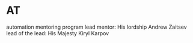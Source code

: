 # AT
automation mentoring program
lead mentor: His lordship Andrew Zaitsev
lead of the lead: His Majesty Kiryl Karpov 
